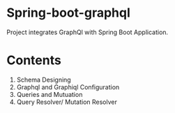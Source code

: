 # Spring-boot-graphql

Project integrates GraphQl with Spring Boot Application.

# Contents

1) Schema Designing
2) Graphql and Graphiql Configuration
3) Queries and Mutuation
4) Query Resolver/ Mutation Resolver
